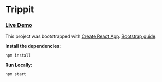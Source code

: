 # Trippit

### [Live Demo](https://charlesmwray.github.io/Trippit)


This project was bootstrapped with [Create React App](https://github.com/facebookincubator/create-react-app). [Bootstrap guide](https://github.com/facebookincubator/create-react-app/blob/master/packages/react-scripts/template/README.md).

__Install the dependencies:__

`npm install`

__Run Locally:__

`npm start`
